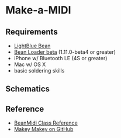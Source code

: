 # Make-a-MIDI

## Requirements

- [LightBlue Bean](https://punchthrough.com/bean)
- [Bean Loader beta](https://punchthrough.atlassian.net/wiki/display/PREL/Beta+Releases) (1.11.0-beta4 or greater)
- iPhone w/ Bluetooth LE (4S or greater)
- Mac w/ OS X
- basic soldering skills

## Schematics

## Reference

- [BeanMidi Class Reference](https://punchthrough.com/files/bean/arduino-core-docs/1.8.0-beta2/class_bean_midi_class.html)
- [Makey Makey on GitHub](https://github.com/sparkfun/MaKeyMaKey)
